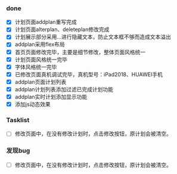 ### done

 - [x] 计划页面addplan重写完成
 - [x] 计划页面alterplan、deleteplan修改完成
 - [x] 计划展示部分采用...进行隐藏文本，防止文本框不够而造成文本溢出
- [x] addplan采用flex布局
- [x] 首页页面修改完毕，主要是细节修改，整体页面风格统一
- [x] 计划页面风格统一完毕
- [x] 字体风格统一完毕 
- [x] 已修改页面真机调试完毕，真机型号：iPad2018、HUAWEI手机
- [x] addplan页面计划列表
- [x] addplan计划列表添加过滤已完成计划功能
-[x] addplan实时计划添加显示功能
-[x] 添加js动态效果
### Tasklist
- [ ] 修改页面中，在没有修改计划时，点击修改按钮，原计划会被清空。

### 发现bug

- [ ] 修改页面中，在没有修改计划时，点击修改按钮，原计划会被清空。

  






